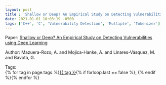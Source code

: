 ```yaml
---
layout: post
title : 'Shallow or Deep? An Empirical Study on Detecting Vulnerabilities using Deep Learning'
date: 2021-01-01 10:03:19 -0500
tags: ['C++', 'C', 'Vulnerability Detection', 'Multiple', 'Tokenizer']
---
```

Paper: [Shallow or Deep? An Empirical Study on Detecting Vulnerabilities using Deep Learning](https://ieeexplore-ieee-org.proxy.library.nd.edu/document/9462962)

Author: Mazuera-Rozo, A. and Mojica-Hanke, A. and Linares-Vásquez, M. and Bavota, G.




 Tags:  
        <span>{% for tag in page.tags %}<a href="/tags/#{{ tag | slugify }}">{{ tag }}</a>{% if forloop.last == false %}, {% endif %}{% endfor %}</span>
